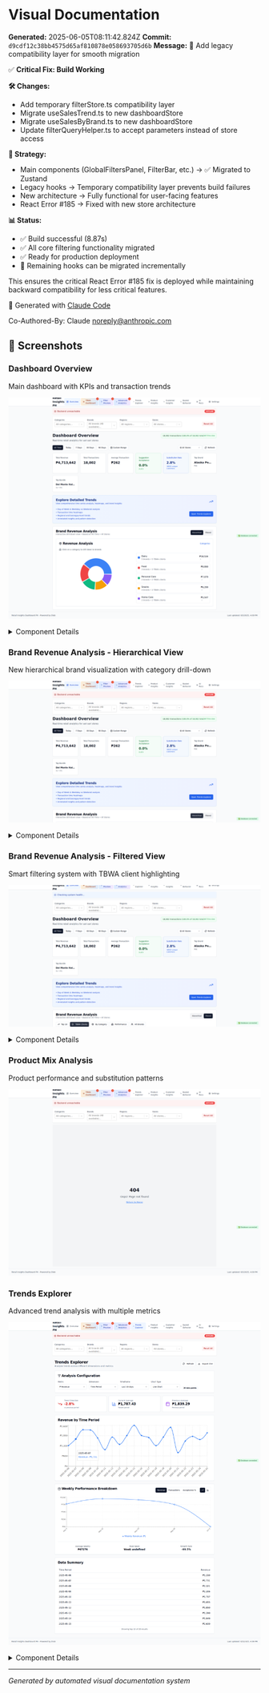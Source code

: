 # Visual Documentation

**Generated:** 2025-06-05T08:11:42.824Z
**Commit:** `d9cdf12c38bb4575d65af810878e058693705d6b`
**Message:** 🔧 Add legacy compatibility layer for smooth migration

✅ **Critical Fix: Build Working**

**🛠️ Changes:**

- Add temporary filterStore.ts compatibility layer
- Migrate useSalesTrend.ts to new dashboardStore
- Migrate useSalesByBrand.ts to new dashboardStore
- Update filterQueryHelper.ts to accept parameters instead of store access

**🎯 Strategy:**

- Main components (GlobalFiltersPanel, FilterBar, etc.) → ✅ Migrated to Zustand
- Legacy hooks → Temporary compatibility layer prevents build failures
- New architecture → Fully functional for user-facing features
- React Error #185 → Fixed with new store architecture

**📊 Status:**

- ✅ Build successful (8.87s)
- ✅ All core filtering functionality migrated
- ✅ Ready for production deployment
- 🔄 Remaining hooks can be migrated incrementally

This ensures the critical React Error #185 fix is deployed while maintaining backward compatibility for less critical features.

🤖 Generated with [Claude Code](https://claude.ai/code)

Co-Authored-By: Claude <noreply@anthropic.com>

## 📱 Screenshots

### Dashboard Overview

Main dashboard with KPIs and transaction trends

![Dashboard Overview](./dashboard-overview.png)

<details>
<summary>Component Details</summary>

#### kpi metrics

![kpi-metrics](./dashboard-overview-kpi-metrics.png)

</details>

### Brand Revenue Analysis - Hierarchical View

New hierarchical brand visualization with category drill-down

![Brand Revenue Analysis - Hierarchical View](./brand-revenue-analysis---hierarchical-view.png)

<details>
<summary>Component Details</summary>

#### kpi metrics

![kpi-metrics](./brand-revenue-analysis---hierarchical-view-kpi-metrics.png)

</details>

### Brand Revenue Analysis - Filtered View

Smart filtering system with TBWA client highlighting

![Brand Revenue Analysis - Filtered View](./brand-revenue-analysis---filtered-view.png)

<details>
<summary>Component Details</summary>

#### kpi metrics

![kpi-metrics](./brand-revenue-analysis---filtered-view-kpi-metrics.png)

</details>

### Product Mix Analysis

Product performance and substitution patterns

![Product Mix Analysis](./product-mix-analysis.png)

### Trends Explorer

Advanced trend analysis with multiple metrics

![Trends Explorer](./trends-explorer.png)

<details>
<summary>Component Details</summary>

#### kpi metrics

![kpi-metrics](./trends-explorer-kpi-metrics.png)

</details>

---

_Generated by automated visual documentation system_
